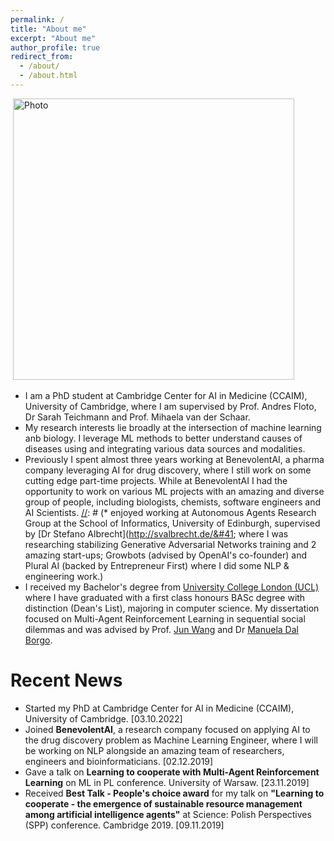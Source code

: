 ```yaml
---
permalink: /
title: "About me"
excerpt: "About me"
author_profile: true
redirect_from: 
  - /about/
  - /about.html
---
```


<p align="center">

  <img src="https://macwiatrak.github.io/files/profile_in_mountains.png" alt="Photo" style="width: 450px;"/> 

</p>

* I am a PhD student at Cambridge Center for AI in Medicine (CCAIM), University of Cambridge, where I am supervised by Prof. Andres Floto, Dr Sarah Teichmann and Prof. Mihaela van der Schaar.
* My research interests lie broadly at the intersection of machine learning anb biology. I leverage ML methods to better understand causes of diseases using and integrating various data sources and modalities.
* Previously I spent almost three years working at BenevolentAI, a pharma company leveraging AI for drug discovery, where I still work on some cutting edge part-time projects. While at BenevolentAI I had the opportunity to work on various ML projects with an amazing and diverse group of people, including biologists, chemists, software engineers and AI Scientists.
[//]: # (* enjoyed working at Autonomous Agents Research Group at the School of Informatics, University of Edinburgh, supervised by [Dr Stefano Albrecht]&#40;http://svalbrecht.de/&#41; where I was researching stabilizing Generative Adversarial Networks training and 2 amazing start-ups; Growbots &#40;advised by OpenAI's co-founder&#41; and Plural AI &#40;backed  by Entrepreneur First&#41; where I did some NLP & engineering work.)
* I received my Bachelor's degree from [University College London (UCL)](https://www.ucl.ac.uk/) where I have graduated with a first class honours BASc degree with distinction (Dean's List), majoring in computer science. My dissertation focused on Multi-Agent Reinforcement Learning in sequential social dilemmas and was advised by Prof. [Jun Wang](http://www0.cs.ucl.ac.uk/staff/Jun.Wang/) and Dr [Manuela Dal Borgo](https://www.classics.cam.ac.uk/directory/dr-manuela-dal-borgo).

Recent News
======
* Started my PhD at Cambridge Center for AI in Medicine (CCAIM), University of Cambridge. [03.10.2022]
* Joined **BenevolentAI**, a research company focused on applying AI to the drug discovery problem as Machine Learning Engineer, where I will be working on NLP alongside an amazing team of researchers, engineers and bioinformaticians.  [02.12.2019]
* Gave a talk on **Learning to cooperate with Multi-Agent Reinforcement Learning** on ML in PL conference. University of Warsaw. [23.11.2019]
* Received **Best Talk - People's choice award** for my talk on **"Learning to cooperate - the emergence of sustainable resource management among artificial intelligence agents"** at Science: Polish Perspectives (SPP) conference. Cambridge 2019. [09.11.2019]

[//]: # (* I have submitted an early draft of my survey on stabilizing GAN training to arXiv. You can see it [here]&#40;https://arxiv.org/abs/1910.00927&#41;. Please get in touch if you have any feedback. [02.10.2019])

[//]: # (* My application for a talk on **"Learning to cooperate - the emergence of sustainable resource management among artificial intelligence agents"** to Science Polish Perspective &#40;SPP&#41; conference at the University of Cambridge has been accepted and will take place between 8th and 9th November 2019. [17.09.2019])

[//]: # (* I will be going to Edinburgh to work as a Research Intern at the [Autonomous Agents Group, School of Inormatics, University of Edinburgh]&#40;http://agents.inf.ed.ac.uk/?page=home&#41; under the supervision of [Dr Stefano Albrecht]&#40;http://svalbrecht.de/&#41; on stabilizing Generative Adversarial Networks &#40;GANs&#41; training. [12.09.2019])

